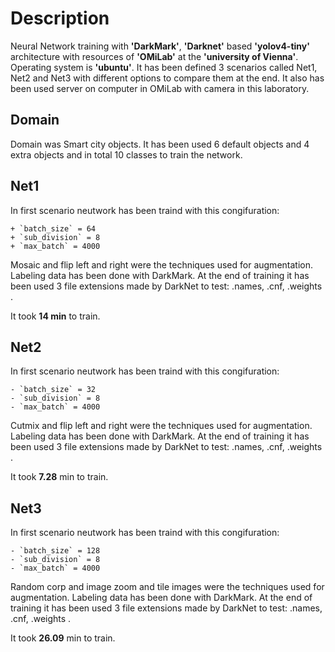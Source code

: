 # Description

Neural Network training with **'DarkMark'**, **'Darknet'** based **'yolov4-tiny'** architecture with resources of **'OMiLab'** at the **'university of Vienna'**. Operating system is **'ubuntu'**. It has been defined 3 scenarios called Net1, Net2 and Net3 with different options to compare them at the end.
It also has been used server on computer in OMiLab with camera in this laboratory.

## Domain

Domain was Smart city objects. It has been used 6 default objects and 4 extra objects and in total 10 classes to train the network.

## Net1

In first scenario neutwork has been traind with this congifuration:

    + `batch_size` = 64
    + `sub_division` = 8
    + `max_batch` = 4000

Mosaic and flip left and right were the techniques used for augmentation.
Labeling data has been done with DarkMark. At the end of training it has been used 3 file extensions made by DarkNet to test: .names, .cnf, .weights .

It took **14 min** to train.

## Net2

In first scenario neutwork has been traind with this congifuration:

    - `batch_size` = 32
    - `sub_division` = 8
    - `max_batch` = 4000

Cutmix and flip left and right were the techniques used for augmentation.
Labeling data has been done with DarkMark. At the end of training it has been used 3 file extensions made by DarkNet to test: .names, .cnf, .weights .

It took **7.28** min to train.

## Net3

In first scenario neutwork has been traind with this congifuration:

    - `batch_size` = 128
    - `sub_division` = 8
    - `max_batch` = 4000

Random corp and image zoom and tile images were the techniques used for augmentation.
Labeling data has been done with DarkMark. At the end of training it has been used 3 file extensions made by DarkNet to test: .names, .cnf, .weights .

It took **26.09** min to train.
